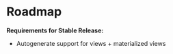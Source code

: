 # Roadmap

**Requirements for Stable Release:**

* Autogenerate support for views + materialized views